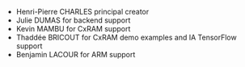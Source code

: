 * Henri-Pierre CHARLES principal creator
* Julie DUMAS for backend support
* Kevin MAMBU for CxRAM support
* Thaddée BRICOUT for CxRAM demo examples and IA TensorFlow support
* Benjamin LACOUR for ARM support
